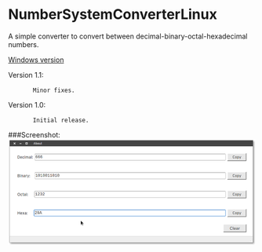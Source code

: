 # NumberSystemConverterLinux
A simple converter to convert between decimal-binary-octal-hexadecimal numbers.

[Windows version](https://github.com/dhamith93/NumberSystemConverter)

Version 1.1: 

           Minor fixes.

Version 1.0: 

           Initial release.
###Screenshot:
![Alt text](/screenshots/nsc.png?raw=true)
